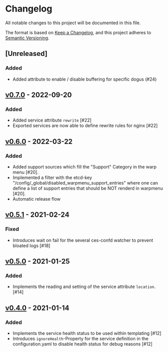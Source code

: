 # Changelog
All notable changes to this project will be documented in this file.

The format is based on [Keep a Changelog](https://keepachangelog.com/en/1.0.0/),
and this project adheres to [Semantic Versioning](https://semver.org/spec/v2.0.0.html).

## [Unreleased]
### Added
- Added attribute to enable / disable buffering for specific dogus (#24)

## [v0.7.0](https://github.com/cloudogu/cesapp/releases/tag/v0.7.0) - 2022-09-20
### Added
- Added service attribute `rewrite` [#22]
- Exported services are now able to define rewrite rules for nginx [#22]

## [v0.6.0](https://github.com/cloudogu/cesapp/releases/tag/v0.6.0) - 2022-03-22
### Added
- Added support sources which fill the "Support" Category in the warp menu [#20].
- Implemented a filter with the etcd-key "/config/_global/disabled_warpmenu_support_entries" where one can define a list of support entries that should be NOT renderd in warpmenu  [#20].
- Automatic release flow

## [v0.5.1](https://github.com/cloudogu/cesapp/releases/tag/v0.5.1) - 2021-02-24
### Fixed
- Introduces wait on fail for the several ces-confd watcher to prevent bloated logs [#18]

## [v0.5.0](https://github.com/cloudogu/cesapp/releases/tag/v0.5.0) - 2021-01-25
### Added
- Implements the reading and setting of the service attribute `location`. [#14]

## [v0.4.0](https://github.com/cloudogu/cesapp/releases/tag/v0.4.0) - 2021-01-14
### Added
- Implements the service health status to be used within templating [#12]
- Introduces `ignoreHealth`-Property for the service definition in the configuration.yaml to disable health status for debug reasons [#12]
